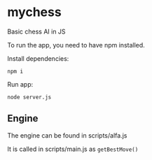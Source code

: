 # mychess

Basic chess AI in JS

To run the app, you need to have npm installed.

Install dependencies:

`npm i`

Run app:

`node server.js`

## Engine

The engine can be found in scripts/alfa.js

It is called in scripts/main.js as `getBestMove()`
